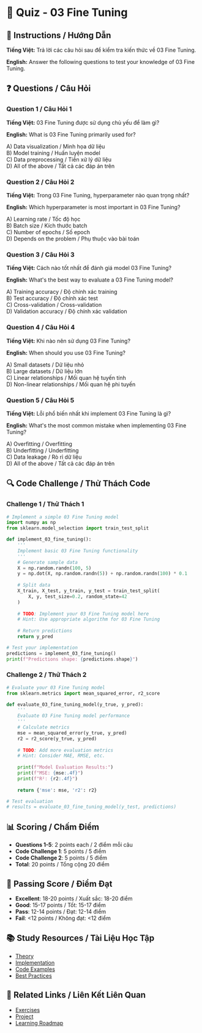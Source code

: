 # 🧠 Quiz - 03 Fine Tuning

## 📝 Instructions / Hướng Dẫn

**Tiếng Việt:** Trả lời các câu hỏi sau để kiểm tra kiến thức về 03 Fine Tuning.

**English:** Answer the following questions to test your knowledge of 03 Fine Tuning.

## ❓ Questions / Câu Hỏi

### Question 1 / Câu Hỏi 1
**Tiếng Việt:** 03 Fine Tuning được sử dụng chủ yếu để làm gì?

**English:** What is 03 Fine Tuning primarily used for?

A) Data visualization / Minh họa dữ liệu  
B) Model training / Huấn luyện model  
C) Data preprocessing / Tiền xử lý dữ liệu  
D) All of the above / Tất cả các đáp án trên

### Question 2 / Câu Hỏi 2
**Tiếng Việt:** Trong 03 Fine Tuning, hyperparameter nào quan trọng nhất?

**English:** Which hyperparameter is most important in 03 Fine Tuning?

A) Learning rate / Tốc độ học  
B) Batch size / Kích thước batch  
C) Number of epochs / Số epoch  
D) Depends on the problem / Phụ thuộc vào bài toán

### Question 3 / Câu Hỏi 3
**Tiếng Việt:** Cách nào tốt nhất để đánh giá model 03 Fine Tuning?

**English:** What's the best way to evaluate a 03 Fine Tuning model?

A) Training accuracy / Độ chính xác training  
B) Test accuracy / Độ chính xác test  
C) Cross-validation / Cross-validation  
D) Validation accuracy / Độ chính xác validation

### Question 4 / Câu Hỏi 4
**Tiếng Việt:** Khi nào nên sử dụng 03 Fine Tuning?

**English:** When should you use 03 Fine Tuning?

A) Small datasets / Dữ liệu nhỏ  
B) Large datasets / Dữ liệu lớn  
C) Linear relationships / Mối quan hệ tuyến tính  
D) Non-linear relationships / Mối quan hệ phi tuyến

### Question 5 / Câu Hỏi 5
**Tiếng Việt:** Lỗi phổ biến nhất khi implement 03 Fine Tuning là gì?

**English:** What's the most common mistake when implementing 03 Fine Tuning?

A) Overfitting / Overfitting  
B) Underfitting / Underfitting  
C) Data leakage / Rò rỉ dữ liệu  
D) All of the above / Tất cả các đáp án trên

## 🔍 Code Challenge / Thử Thách Code

### Challenge 1 / Thử Thách 1
```python
# Implement a simple 03 Fine Tuning model
import numpy as np
from sklearn.model_selection import train_test_split

def implement_03_fine_tuning():
    '''
    Implement basic 03 Fine Tuning functionality
    '''
    # Generate sample data
    X = np.random.randn(100, 5)
    y = np.dot(X, np.random.randn(5)) + np.random.randn(100) * 0.1
    
    # Split data
    X_train, X_test, y_train, y_test = train_test_split(
        X, y, test_size=0.2, random_state=42
    )
    
    # TODO: Implement your 03 Fine Tuning model here
    # Hint: Use appropriate algorithm for 03 Fine Tuning
    
    # Return predictions
    return y_pred

# Test your implementation
predictions = implement_03_fine_tuning()
print(f"Predictions shape: {predictions.shape}")
```

### Challenge 2 / Thử Thách 2
```python
# Evaluate your 03 Fine Tuning model
from sklearn.metrics import mean_squared_error, r2_score

def evaluate_03_fine_tuning_model(y_true, y_pred):
    '''
    Evaluate 03 Fine Tuning model performance
    '''
    # Calculate metrics
    mse = mean_squared_error(y_true, y_pred)
    r2 = r2_score(y_true, y_pred)
    
    # TODO: Add more evaluation metrics
    # Hint: Consider MAE, RMSE, etc.
    
    print(f"Model Evaluation Results:")
    print(f"MSE: {mse:.4f}")
    print(f"R²: {r2:.4f}")
    
    return {'mse': mse, 'r2': r2}

# Test evaluation
# results = evaluate_03_fine_tuning_model(y_test, predictions)
```

## 📊 Scoring / Chấm Điểm

- **Questions 1-5**: 2 points each / 2 điểm mỗi câu
- **Code Challenge 1**: 5 points / 5 điểm
- **Code Challenge 2**: 5 points / 5 điểm
- **Total**: 20 points / Tổng cộng 20 điểm

## 🎯 Passing Score / Điểm Đạt

- **Excellent**: 18-20 points / Xuất sắc: 18-20 điểm
- **Good**: 15-17 points / Tốt: 15-17 điểm  
- **Pass**: 12-14 points / Đạt: 12-14 điểm
- **Fail**: <12 points / Không đạt: <12 điểm

## 📚 Study Resources / Tài Liệu Học Tập

- [Theory](./THEORY_03_fine_tuning.md)
- [Implementation](./IMPLEMENTATION_03_fine_tuning.md)
- [Code Examples](./CODE_EXAMPLES_03_fine_tuning.md)
- [Best Practices](./BEST_PRACTICES_03_fine_tuning.md)

## 🔗 Related Links / Liên Kết Liên Quan

- [Exercises](./EXERCISES_03_fine_tuning.md)
- [Project](./PROJECT_03_fine_tuning.md)
- [Learning Roadmap](./LEARNING_ROADMAP_03_fine_tuning.md)
